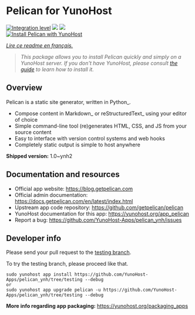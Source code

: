<!--
N.B.: This README was automatically generated by https://github.com/YunoHost/apps/tree/master/tools/README-generator
It shall NOT be edited by hand.
-->

# Pelican for YunoHost

[![Integration level](https://dash.yunohost.org/integration/pelican.svg)](https://dash.yunohost.org/appci/app/pelican) ![](https://ci-apps.yunohost.org/ci/badges/pelican.status.svg) ![](https://ci-apps.yunohost.org/ci/badges/pelican.maintain.svg)  
[![Install Pelican with YunoHost](https://install-app.yunohost.org/install-with-yunohost.svg)](https://install-app.yunohost.org/?app=pelican)

*[Lire ce readme en français.](./README_fr.md)*

> *This package allows you to install Pelican quickly and simply on a YunoHost server.
If you don't have YunoHost, please consult [the guide](https://yunohost.org/#/install) to learn how to install it.*

## Overview

Pelican is a static site generator, written in Python_.

* Compose content in Markdown_ or reStructuredText_ using your editor of choice
* Simple command-line tool (re)generates HTML, CSS, and JS from your source content
* Easy to interface with version control systems and web hooks
* Completely static output is simple to host anywhere


**Shipped version:** 1.0~ynh2



## Documentation and resources

* Official app website: https://blog.getpelican.com
* Official admin documentation: https://docs.getpelican.com/en/latest/index.html
* Upstream app code repository: https://github.com/getpelican/pelican
* YunoHost documentation for this app: https://yunohost.org/app_pelican
* Report a bug: https://github.com/YunoHost-Apps/pelican_ynh/issues

## Developer info

Please send your pull request to the [testing branch](https://github.com/YunoHost-Apps/pelican_ynh/tree/testing).

To try the testing branch, please proceed like that.
```
sudo yunohost app install https://github.com/YunoHost-Apps/pelican_ynh/tree/testing --debug
or
sudo yunohost app upgrade pelican -u https://github.com/YunoHost-Apps/pelican_ynh/tree/testing --debug
```

**More info regarding app packaging:** https://yunohost.org/packaging_apps